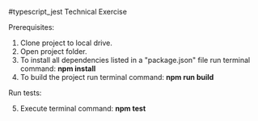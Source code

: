 #typescript_jest
Technical Exercise

Prerequisites:

1. Clone project to local drive.
2. Open project folder. 
3. To install all dependencies listed in a "package.json" file run terminal command: **npm install**
4. To build the project run terminal command: **npm run build**

Run tests:

5. Execute terminal command: **npm test**